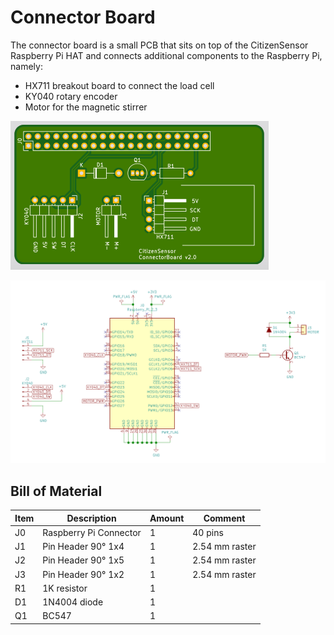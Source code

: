 
# Connector Board

The connector board is a small PCB that sits on top of the CitizenSensor Raspberry Pi HAT and connects additional components to the Raspberry Pi, namely:

* HX711 breakout board to connect the load cell
* KY040 rotary encoder
* Motor for the magnetic stirrer

![PCB](board.png?raw=true)

![Schematic](schematic.png?raw=true)

## Bill of Material

| Item | Description | Amount | Comment  |
| --- | --- | ---| ---  |
| J0 | Raspberry Pi Connector | 1 | 40 pins |
| J1 | Pin Header 90° 1x4 | 1 | 2.54 mm raster |
| J2 | Pin Header 90° 1x5 | 1 | 2.54 mm raster |
| J3 | Pin Header 90° 1x2 | 1 | 2.54 mm raster |
| R1 | 1K resistor | 1 | |
| D1 | 1N4004 diode| 1 | |
| Q1 | BC547| 1 | |